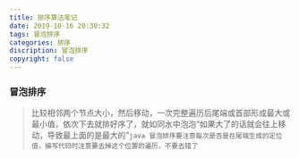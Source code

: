 ```yaml
---
title: 排序算法笔记
date: 2019-10-16 20:30:32
tags: 冒泡排序
categories: 排序
discription: 冒泡排序
copyright: false
---
```

### 冒泡排序
>比较相邻两个节点大小，然后移动，一次完整遍历后尾端或首部形成最大或最小值，依次下去就排好序了，就如同水中泡泡“如果大了的话就会往上移动，导致最上面的是最大的”```java 冒泡排序要注意每次是否是在尾端生成的定位值，编写代码时注意要去掉这个位置的遍历，不要去错了```
### 
